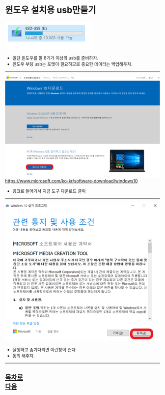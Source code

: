 윈도우 설치용 usb만들기
=======================
![001](https://github.com/isp829/-/blob/main/image/lecture6/001.PNG)  
* 일단 윈도우를 깔 8기가 이상의 usb를 준비하자.  
* 윈도우 부팅 usb는 포멧이 필요하므로 중요한 데이터는 백업해두자.  
------------------------------------   
![002](https://github.com/isp829/-/blob/main/image/lecture6/002.PNG)  
https://www.microsoft.com/ko-kr/software-download/windows10
* 링크로 들어가서 지금 도구 다운로드 클릭
------------------------------------   
![003](https://github.com/isp829/-/blob/main/image/lecture6/003.PNG)  
* 실행하고 좀기다리면 이런창이 뜬다.    
* 동의 해주자.  
------------------------------------   
[목차로](https://github.com/isp829/-/blob/master/README.md)  
[다음](https://github.com/isp829/-/blob/master/lecture/lecture7.md)  
-----------------------------
    
